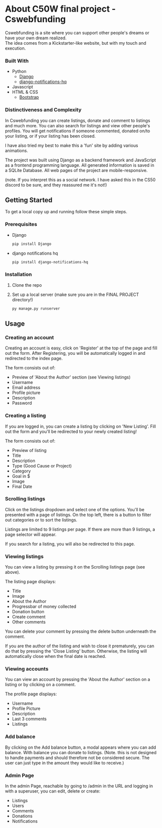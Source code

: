 <!-- ABOUT THE PROJECT -->
# About C50W final project - Cswebfunding

Cswebfunding is a site where you can support other people's dreams or have your own dream realized.  
The idea comes from a Kickstarter-like website, but with my touch and execution.

### Built With

- Python
  * [Django](https://www.djangoproject.com/)
  * [django-notifications-hq](https://pypi.org/project/django-notifications-hq/)
- Javascript
- HTML & CSS
  * [Bootstrap](https://getbootstrap.com/)

### Distinctiveness and Complexity

In Cswebfunding you can create listings, donate and comment to listings and much more. You can also search for listings and view other people's profiles. You will get notifications if someone commented, donated on/to your listing, or if your listing has been closed.

I have also tried my best to make this a 'fun' site by adding various animations.

The project was built using Django as a backend framework and JavaScript as a frontend programming language. All generated information is saved in a SQLite Database.
All web pages of the project are mobile-responsive.

(note. If you interpret this as a social network. I have asked this in the CS50 discord to be sure, and they reassured me it's not!)

<!-- GETTING STARTED -->
## Getting Started

To get a local copy up and running follow these simple steps.

### Prerequisites

* Django
  ```sh
  pip install Django
  ```
  
* django notifications hq
  ```sh
  pip install django-notifications-hq 
  ```

### Installation

1. Clone the repo
2. Set up a local server (make sure you are in the FINAL PROJECT directory!)

    ```sh
    py manage.py runserver
    ```

<!-- USAGE EXAMPLES -->
## Usage

### Creating an account
Creating an account is easy, click on 'Register' at the top of the page and fill out the form. After Registering, you will be automatically logged in and redirected to the index page.

The form consists out of:
* Preview of 'About the Author' section (see Viewing listings)
* Username
* Email address
* Profile picture
* Description
* Password

### Creating a listing
If you are logged in, you can create a listing by clicking on 'New Listing'. Fill out the form and you'll be redirected to your newly created listing!

The form consists out of:
  * Preview of listing 
  * Title
  * Description
  * Type (Good Cause or Project)
  * Category
  * Goal in $
  * Image
  * Final Date


### Scrolling listings
Click on the listings dropdown and select one of the options. You'll be presented with a page of listings. On the top left, there is a button to filter out categories or to sort the listings.

Listings are limited to 9 listings per page. If there are more than 9 listings, a page selector will appear.

If you search for a listing, you will also be redirected to this page.

### Viewing listings
You can view a listing by pressing it on the Scrolling listings page (see above). 

The listing page displays:

* Title
* Image
* About the Author
* Progressbar of money collected
* Donation button
* Create comment
* Other comments

You can delete your comment by pressing the delete button underneath the comment.

If you are the author of the listing and wish to close it prematurely, you can do that by pressing the 'Close Listing' button. Otherwise, the listing will automatically close when the final date is reached.

### Viewing accounts
You can view an account by pressing the 'About the Author' section on a listing or by clicking on a comment. 

The profile page displays:

* Username
* Profile Picture
* Description
* Last 3 comments
* Listings

### Add balance
By clicking on the Add balance button, a modal appears where you can add balance.
With balance you can donate to listings. 
(Note. this is not designed to handle payments and should therefore not be considered secure. The user can just type in the amount they would like to receive.)

### Admin Page

In the admin Page, reachable by going to /admin in the URL and logging in with a superuser, you can edit, delete or create:

* Listings
* Users
* Comments
* Donations
* Notifications

